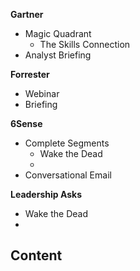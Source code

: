 **Gartner** 
- Magic Quadrant
	- The Skills Connection
- Analyst Briefing 

**Forrester**
- Webinar 
- Briefing

**6Sense**
- Complete Segments
	- Wake the Dead
	- 
- Conversational Email 

**Leadership Asks**
- Wake the Dead
- 

**Content**
- 